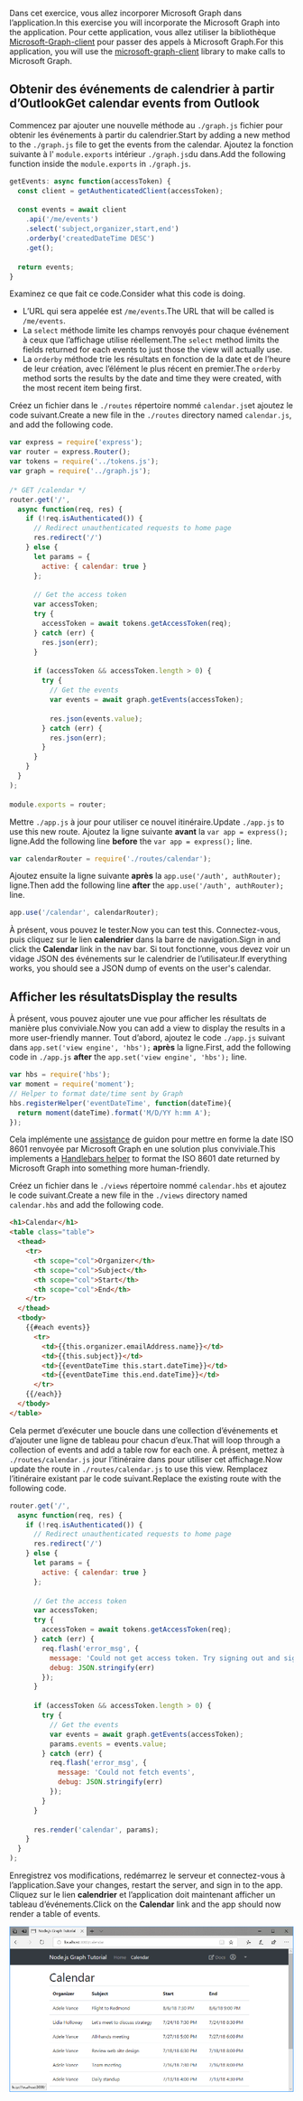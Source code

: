 <!-- markdownlint-disable MD002 MD041 -->

<span data-ttu-id="b74fc-101">Dans cet exercice, vous allez incorporer Microsoft Graph dans l’application.</span><span class="sxs-lookup"><span data-stu-id="b74fc-101">In this exercise you will incorporate the Microsoft Graph into the application.</span></span> <span data-ttu-id="b74fc-102">Pour cette application, vous allez utiliser la bibliothèque [Microsoft-Graph-client](https://github.com/microsoftgraph/msgraph-sdk-javascript) pour passer des appels à Microsoft Graph.</span><span class="sxs-lookup"><span data-stu-id="b74fc-102">For this application, you will use the [microsoft-graph-client](https://github.com/microsoftgraph/msgraph-sdk-javascript) library to make calls to Microsoft Graph.</span></span>

## <a name="get-calendar-events-from-outlook"></a><span data-ttu-id="b74fc-103">Obtenir des événements de calendrier à partir d’Outlook</span><span class="sxs-lookup"><span data-stu-id="b74fc-103">Get calendar events from Outlook</span></span>

<span data-ttu-id="b74fc-104">Commencez par ajouter une nouvelle méthode au `./graph.js` fichier pour obtenir les événements à partir du calendrier.</span><span class="sxs-lookup"><span data-stu-id="b74fc-104">Start by adding a new method to the `./graph.js` file to get the events from the calendar.</span></span> <span data-ttu-id="b74fc-105">Ajoutez la fonction suivante à l' `module.exports` intérieur `./graph.js`du dans.</span><span class="sxs-lookup"><span data-stu-id="b74fc-105">Add the following function inside the `module.exports` in `./graph.js`.</span></span>

```js
getEvents: async function(accessToken) {
  const client = getAuthenticatedClient(accessToken);

  const events = await client
    .api('/me/events')
    .select('subject,organizer,start,end')
    .orderby('createdDateTime DESC')
    .get();

  return events;
}
```

<span data-ttu-id="b74fc-106">Examinez ce que fait ce code.</span><span class="sxs-lookup"><span data-stu-id="b74fc-106">Consider what this code is doing.</span></span>

- <span data-ttu-id="b74fc-107">L’URL qui sera appelée est `/me/events`.</span><span class="sxs-lookup"><span data-stu-id="b74fc-107">The URL that will be called is `/me/events`.</span></span>
- <span data-ttu-id="b74fc-108">La `select` méthode limite les champs renvoyés pour chaque événement à ceux que l’affichage utilise réellement.</span><span class="sxs-lookup"><span data-stu-id="b74fc-108">The `select` method limits the fields returned for each events to just those the view will actually use.</span></span>
- <span data-ttu-id="b74fc-109">La `orderby` méthode trie les résultats en fonction de la date et de l’heure de leur création, avec l’élément le plus récent en premier.</span><span class="sxs-lookup"><span data-stu-id="b74fc-109">The `orderby` method sorts the results by the date and time they were created, with the most recent item being first.</span></span>

<span data-ttu-id="b74fc-110">Créez un fichier dans le `./routes` répertoire nommé `calendar.js`et ajoutez le code suivant.</span><span class="sxs-lookup"><span data-stu-id="b74fc-110">Create a new file in the `./routes` directory named `calendar.js`, and add the following code.</span></span>

```js
var express = require('express');
var router = express.Router();
var tokens = require('../tokens.js');
var graph = require('../graph.js');

/* GET /calendar */
router.get('/',
  async function(req, res) {
    if (!req.isAuthenticated()) {
      // Redirect unauthenticated requests to home page
      res.redirect('/')
    } else {
      let params = {
        active: { calendar: true }
      };

      // Get the access token
      var accessToken;
      try {
        accessToken = await tokens.getAccessToken(req);
      } catch (err) {
        res.json(err);
      }

      if (accessToken && accessToken.length > 0) {
        try {
          // Get the events
          var events = await graph.getEvents(accessToken);

          res.json(events.value);
        } catch (err) {
          res.json(err);
        }
      }
    }
  }
);

module.exports = router;
```

<span data-ttu-id="b74fc-111">Mettre `./app.js` à jour pour utiliser ce nouvel itinéraire.</span><span class="sxs-lookup"><span data-stu-id="b74fc-111">Update `./app.js` to use this new route.</span></span> <span data-ttu-id="b74fc-112">Ajoutez la ligne suivante **avant** la `var app = express();` ligne.</span><span class="sxs-lookup"><span data-stu-id="b74fc-112">Add the following line **before** the `var app = express();` line.</span></span>

```js
var calendarRouter = require('./routes/calendar');
```

<span data-ttu-id="b74fc-113">Ajoutez ensuite la ligne suivante **après** la `app.use('/auth', authRouter);` ligne.</span><span class="sxs-lookup"><span data-stu-id="b74fc-113">Then add the following line **after** the `app.use('/auth', authRouter);` line.</span></span>

```js
app.use('/calendar', calendarRouter);
```

<span data-ttu-id="b74fc-114">À présent, vous pouvez le tester.</span><span class="sxs-lookup"><span data-stu-id="b74fc-114">Now you can test this.</span></span> <span data-ttu-id="b74fc-115">Connectez-vous, puis cliquez sur le lien **calendrier** dans la barre de navigation.</span><span class="sxs-lookup"><span data-stu-id="b74fc-115">Sign in and click the **Calendar** link in the nav bar.</span></span> <span data-ttu-id="b74fc-116">Si tout fonctionne, vous devez voir un vidage JSON des événements sur le calendrier de l’utilisateur.</span><span class="sxs-lookup"><span data-stu-id="b74fc-116">If everything works, you should see a JSON dump of events on the user's calendar.</span></span>

## <a name="display-the-results"></a><span data-ttu-id="b74fc-117">Afficher les résultats</span><span class="sxs-lookup"><span data-stu-id="b74fc-117">Display the results</span></span>

<span data-ttu-id="b74fc-118">À présent, vous pouvez ajouter une vue pour afficher les résultats de manière plus conviviale.</span><span class="sxs-lookup"><span data-stu-id="b74fc-118">Now you can add a view to display the results in a more user-friendly manner.</span></span> <span data-ttu-id="b74fc-119">Tout d’abord, ajoutez le code `./app.js` suivant dans `app.set('view engine', 'hbs');` **après** la ligne.</span><span class="sxs-lookup"><span data-stu-id="b74fc-119">First, add the following code in `./app.js` **after** the `app.set('view engine', 'hbs');` line.</span></span>

```js
var hbs = require('hbs');
var moment = require('moment');
// Helper to format date/time sent by Graph
hbs.registerHelper('eventDateTime', function(dateTime){
  return moment(dateTime).format('M/D/YY h:mm A');
});
```

<span data-ttu-id="b74fc-120">Cela implémente une [assistance](http://handlebarsjs.com/#helpers) de guidon pour mettre en forme la date ISO 8601 renvoyée par Microsoft Graph en une solution plus conviviale.</span><span class="sxs-lookup"><span data-stu-id="b74fc-120">This implements a [Handlebars helper](http://handlebarsjs.com/#helpers) to format the ISO 8601 date returned by Microsoft Graph into something more human-friendly.</span></span>

<span data-ttu-id="b74fc-121">Créez un fichier dans le `./views` répertoire nommé `calendar.hbs` et ajoutez le code suivant.</span><span class="sxs-lookup"><span data-stu-id="b74fc-121">Create a new file in the `./views` directory named `calendar.hbs` and add the following code.</span></span>

```html
<h1>Calendar</h1>
<table class="table">
  <thead>
    <tr>
      <th scope="col">Organizer</th>
      <th scope="col">Subject</th>
      <th scope="col">Start</th>
      <th scope="col">End</th>
    </tr>
  </thead>
  <tbody>
    {{#each events}}
      <tr>
        <td>{{this.organizer.emailAddress.name}}</td>
        <td>{{this.subject}}</td>
        <td>{{eventDateTime this.start.dateTime}}</td>
        <td>{{eventDateTime this.end.dateTime}}</td>
      </tr>
    {{/each}}
  </tbody>
</table>
```

<span data-ttu-id="b74fc-122">Cela permet d’exécuter une boucle dans une collection d’événements et d’ajouter une ligne de tableau pour chacun d’eux.</span><span class="sxs-lookup"><span data-stu-id="b74fc-122">That will loop through a collection of events and add a table row for each one.</span></span> <span data-ttu-id="b74fc-123">À présent, mettez à `./routes/calendar.js` jour l’itinéraire dans pour utiliser cet affichage.</span><span class="sxs-lookup"><span data-stu-id="b74fc-123">Now update the route in `./routes/calendar.js` to use this view.</span></span> <span data-ttu-id="b74fc-124">Remplacez l’itinéraire existant par le code suivant.</span><span class="sxs-lookup"><span data-stu-id="b74fc-124">Replace the existing route with the following code.</span></span>

```js
router.get('/',
  async function(req, res) {
    if (!req.isAuthenticated()) {
      // Redirect unauthenticated requests to home page
      res.redirect('/')
    } else {
      let params = {
        active: { calendar: true }
      };

      // Get the access token
      var accessToken;
      try {
        accessToken = await tokens.getAccessToken(req);
      } catch (err) {
        req.flash('error_msg', {
          message: 'Could not get access token. Try signing out and signing in again.',
          debug: JSON.stringify(err)
        });
      }

      if (accessToken && accessToken.length > 0) {
        try {
          // Get the events
          var events = await graph.getEvents(accessToken);
          params.events = events.value;
        } catch (err) {
          req.flash('error_msg', {
            message: 'Could not fetch events',
            debug: JSON.stringify(err)
          });
        }
      }

      res.render('calendar', params);
    }
  }
);
```

<span data-ttu-id="b74fc-125">Enregistrez vos modifications, redémarrez le serveur et connectez-vous à l’application.</span><span class="sxs-lookup"><span data-stu-id="b74fc-125">Save your changes, restart the server, and sign in to the app.</span></span> <span data-ttu-id="b74fc-126">Cliquez sur le lien **calendrier** et l’application doit maintenant afficher un tableau d’événements.</span><span class="sxs-lookup"><span data-stu-id="b74fc-126">Click on the **Calendar** link and the app should now render a table of events.</span></span>

![Capture d’écran du tableau des événements](./images/add-msgraph-01.png)
